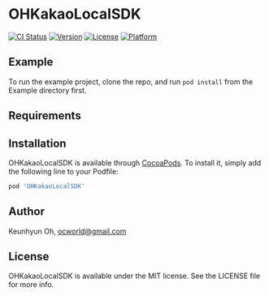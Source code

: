 # OHKakaoLocalSDK

[![CI Status](https://img.shields.io/travis/ocworld/OHKakaoLocalSDK.svg?style=flat)](https://travis-ci.org/ocworld/OHKakaoLocalSDK)
[![Version](https://img.shields.io/cocoapods/v/OHKakaoLocalSDK.svg?style=flat)](https://cocoapods.org/pods/OHKakaoLocalSDK)
[![License](https://img.shields.io/cocoapods/l/OHKakaoLocalSDK.svg?style=flat)](https://cocoapods.org/pods/OHKakaoLocalSDK)
[![Platform](https://img.shields.io/cocoapods/p/OHKakaoLocalSDK.svg?style=flat)](https://cocoapods.org/pods/OHKakaoLocalSDK)

## Example

To run the example project, clone the repo, and run `pod install` from the Example directory first.

## Requirements

## Installation

OHKakaoLocalSDK is available through [CocoaPods](https://cocoapods.org). To install
it, simply add the following line to your Podfile:

```ruby
pod 'OHKakaoLocalSDK'
```

## Author

Keunhyun Oh, ocworld@gmail.com

## License

OHKakaoLocalSDK is available under the MIT license. See the LICENSE file for more info.
